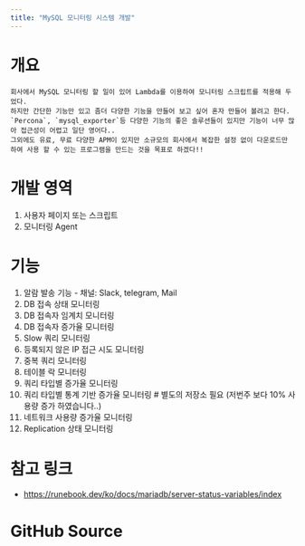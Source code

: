 ```yaml
---
title: "MySQL 모니터링 시스템 개발"
---
```


# 개요

    회사에서 MySQL 모니터링 할 일이 있어 Lambda를 이용하여 모니터링 스크립트를 적용해 두었다.
    하지만 간단한 기능만 있고 좀더 다양한 기능을 만들어 보고 싶어 혼자 만들어 볼려고 한다.
    `Percona`, `mysql_exporter`등 다양한 기능의 좋은 솔루션들이 있지만 기능이 너무 많아 접근성이 어렵고 일단 영어다..
    그외에도 유료, 무료 다양한 APM이 있지만 소규모의 회사에서 복잡한 설정 없이 다운로드만 하여 사용 할 수 있는 프로그램을 만드는 것을 목표로 하겠다!!

# 개발 영역 

1. 사용자 페이지 또는 스크립트
2. 모니터링 Agent

# 기능

1. 알람 발송 기능 - 채널: Slack, telegram, Mail
2. DB 접속 상태 모니터링
3. DB 접속자 임계치 모니터링
4. DB 접속자 증가율 모니터링
5. Slow 쿼리 모니터링
6. 등록되지 않은 IP 접근 시도 모니터링
7. 중복 쿼리 모니터링
8. 테이블 락 모니터링
9. 쿼리 타입별 증가율 모니터링
10. 쿼리 타입별 통계 기반 증가율 모니터링 # 별도의 저장소 필요 (저번주 보다 10% 사용량 증가 하였습니다..)
11. 네트워크 사용량 증가율 모니터링
12. Replication 상태 모니터링

# 참고 링크

- https://runebook.dev/ko/docs/mariadb/server-status-variables/index

# GitHub Source
